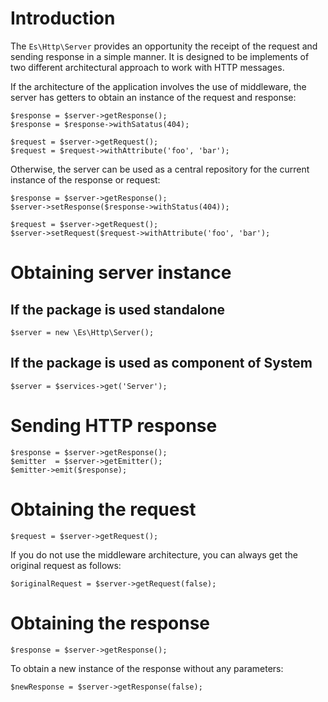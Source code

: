 Introduction
============
The `Es\Http\Server` provides an opportunity the receipt of the request and
sending  response in a simple manner. It is designed to be implements of two
different architectural approach to work with HTTP messages.

If the architecture of the application involves the use of middleware, the 
server has getters to obtain an instance of the request and response:
```
$response = $server->getResponse();
$response = $response->withSatatus(404);

$request = $server->getRequest();
$request = $request->withAttribute('foo', 'bar');
```

Otherwise, the server can be used as a central repository for the current
instance of the response or request:
```
$response = $server->getResponse();
$server->setResponse($response->withStatus(404));

$request = $server->getRequest();
$server->setRequest($request->withAttribute('foo', 'bar');
```

# Obtaining server instance

## If the package is used standalone

```
$server = new \Es\Http\Server();
```

## If the package is used as component of System

```
$server = $services->get('Server');
```
 
# Sending HTTP response
```
$response = $server->getResponse();
$emitter  = $server->getEmitter();
$emitter->emit($response);
```

# Obtaining the request
```
$request = $server->getRequest();
```

If you do not use the middleware architecture, you can always get the original 
request as follows:
```
$originalRequest = $server->getRequest(false);
```

# Obtaining the response
```
$response = $server->getResponse();
```

To obtain a new instance of the response without any parameters:
```
$newResponse = $server->getResponse(false);
```
